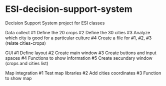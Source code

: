 # ESI-decision-support-system
Decision Support System project for ESI classes

  Data collect
#1 Define the 20 crops
#2 Define the 30 cities
#3 Analyze which city is good for a particular culture
#4 Create a file for #1, #2, #3 (relate cities-crops)

  GUI
#1 Define layout
#2 Create main window
#3 Create buttons and input spaces
#4 Functions to show information
#5 Create secundary window (crops and cities list)

  Map integration
#1 Test map libraries
#2 Add cities coordinates
#3 Function to show map
